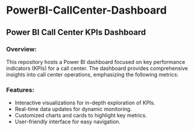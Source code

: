 # PowerBI-CallCenter-Dashboard
## Power BI Call Center KPIs Dashboard

### Overview:
This repository hosts a Power BI dashboard focused on key performance indicators (KPIs) for a call center. The dashboard provides comprehensive insights into call center operations, emphasizing the following metrics:

### Features:
- Interactive visualizations for in-depth exploration of KPIs.
- Real-time data updates for dynamic monitoring.
- Customized charts and cards to highlight key metrics.
- User-friendly interface for easy navigation.

